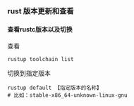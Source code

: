 ### rust 版本更新和查看



#### 查看rustc版本以及切换

查看

```
rustup toolchain list
```

切换到指定版本

```
rustup default 【指定版本的名称】
# 比如：stable-x86_64-unknown-linux-gnu
```


